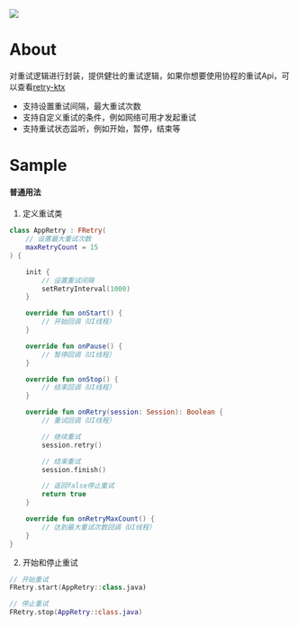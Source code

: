 [![](https://jitpack.io/v/zj565061763/retry.svg)](https://jitpack.io/#zj565061763/retry)

# About

对重试逻辑进行封装，提供健壮的重试逻辑，如果你想要使用协程的重试Api，可以查看[retry-ktx](https://github.com/zj565061763/retry-ktx)

* 支持设置重试间隔，最大重试次数
* 支持自定义重试的条件，例如网络可用才发起重试
* 支持重试状态监听，例如开始，暂停，结束等

# Sample

#### 普通用法

1. 定义重试类

```kotlin
class AppRetry : FRetry(
    // 设置最大重试次数
    maxRetryCount = 15
) {

    init {
        // 设置重试间隔
        setRetryInterval(1000)
    }

    override fun onStart() {
        // 开始回调（UI线程）
    }

    override fun onPause() {
        // 暂停回调（UI线程）
    }

    override fun onStop() {
        // 结束回调（UI线程）
    }

    override fun onRetry(session: Session): Boolean {
        // 重试回调（UI线程）

        // 继续重试
        session.retry()

        // 结束重试
        session.finish()

        // 返回false停止重试
        return true
    }

    override fun onRetryMaxCount() {
        // 达到最大重试次数回调（UI线程）
    }
}
```

2. 开始和停止重试

```kotlin
// 开始重试
FRetry.start(AppRetry::class.java)

// 停止重试
FRetry.stop(AppRetry::class.java)
```